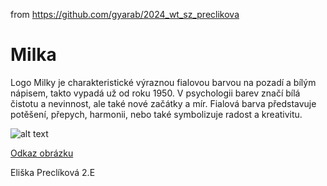 from <https://github.com/gyarab/2024_wt_sz_preclikova>

# Milka 

Logo Milky je charakteristické výraznou fialovou barvou na pozadí a bílým nápisem, takto vypadá už od roku 1950. 
V psychologii barev značí bílá čistotu a nevinnost, ale také nové začátky a mír. 
Fialová barva představuje potěšení, přepych, harmonii, nebo také symbolizuje radost a kreativitu.


![alt text](https://scontent-prg1-1.xx.fbcdn.net/v/t39.30808-6/402506153_655929663375760_9140325635416501134_n.jpg?_nc_cat=111&ccb=1-7&_nc_sid=cc71e4&_nc_ohc=4L_bnHXmcmgQ7kNvgEm4ZMb&_nc_ht=scontent-prg1-1.xx&_nc_gid=A8oFNLMOil4rhaDI3UOSi3r&oh=00_AYAMGfhfY4pe_M2v30T9YUrvwJJ12N_8Jjdq7Qrj7LaN0A&oe=66F8A8F8)

[Odkaz obrázku](https://scontent-prg1-1.xx.fbcdn.net/v/t39.30808-6/402506153_655929663375760_9140325635416501134_n.jpg?_nc_cat=111&ccb=1-7&_nc_sid=cc71e4&_nc_ohc=4L_bnHXmcmgQ7kNvgEm4ZMb&_nc_ht=scontent-prg1-1.xx&_nc_gid=A8oFNLMOil4rhaDI3UOSi3r&oh=00_AYAMGfhfY4pe_M2v30T9YUrvwJJ12N_8Jjdq7Qrj7LaN0A&oe=66F8A8F8)

Eliška Preclíková 2.E
